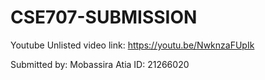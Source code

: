 # CSE707-SUBMISSION

Youtube Unlisted video link: https://youtu.be/NwknzaFUpIk

Submitted by: Mobassira Atia
ID: 21266020
